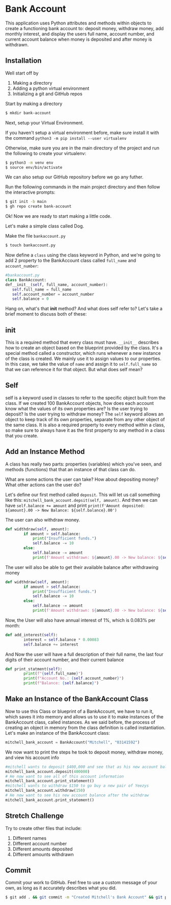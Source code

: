 # Bank Account

This application uses Python attributes and methods within objects to create a functioning bank account to: deposit money, withdraw money, add monthly interest, and display the users full name, account number, and current account balance when money is deposited and after money is withdrawn.

## Installation

Well start off by
1. Making a directory
2. Adding a python virtual environment
3. Initializing a git and GitHub repos

Start by making a directory
```bash
$ mkdir bank-account
```

Next, setup your Virtual Environment.

If you haven't setup a virtual environment before, make sure install it with the command ```python3 -m pip install --user virtualenv```

Otherwise, make sure you are in the main directory of the project and run the following to create your virtualenv:
```bash 
$ python3 -m venv env
$ source env/bin/activate
```

We can also setup our GitHub repository before we go any futher.

Run the following commands in the main project directory and then follow the interactive prompts:
```bash
$ git init -b main
$ gh repo create bank-account
```

Ok! Now we are ready to start making a little code.

Let's make a simple class called Dog.

Make the file ```bankaccount.py```

```bash
$ touch bankaccount.py
```
Now define a ```class``` using the class keyword in Python, and we're going to add 2 property to the BankAccount class called ```full_name``` and ```account_number```:


```python
#bankaccount.py
class BankAccount:
def__init__(self, full_name, account_number):
   self.full_name = full_name
   self.account_number = account_number
   self.balance = 0
```

Hang on, what's that __init__ method? And what does self refer to? Let's take a brief moment to discuss both of these:

## init

This is a required method that every class must have. ```__init__``` describes how to create an object based on the blueprint provided by the class. It's a special method called a constructor, which runs whenever a new instance of the class is created. We mainly use it to assign values to our properties. In this case, we take the value of ```name``` and assign it to ```self.full_name``` so that we can reference it for that object. But what does self mean?

## Self

self is a keyword used in classes to refer to the specific object built from the class. If we created 100 BankAccount objects, how does each account know what the values of its own properties are? Is the user trying to deposit? Is the user trying to withdraw money? The ```self``` keyword allows an object to keep track of its own properties, separate from any other object of the same class. It is also a required property to every method within a class, so make sure to always have it as the first property to any method in a class that you create.

## Add an Instance Method

A class has really two parts: properties (variables) which you've seen, and methods (functions) that that an instance of that class can do.

What are some actions the user can take? How about depositing money? What other actions can the user do?

Let's define our first method called ```deposit```. This will let us call something like this: ```mitchell_bank_account.depsit(self, amount)```. And then we can have ```self.balance += amount``` and print
```print(f'Amount deposited: ${amount}.00 -> New Balance: ${self.balance}.00')```

The user can also withdraw money.

```python
def widthdraw(self, amount):
        if amount > self.balance:
            print("Insufficient funds.")
            self.balance -= 10
        else:
            self.balance -= amount
            print(f'Amount withdrawn: ${amount}.00 -> New balance: ${self.balance}.00')
```

The user will also be able to get their available balance after withdrawing money

```python
def widthdraw(self, amount):
        if amount > self.balance:
            print("Insufficient funds.")
            self.balance -= 10
        else:
            self.balance -= amount
            print(f'Amount withdrawn: ${amount}.00 -> New balance: ${self.balance}.00')
```

Now, the User will also have annual interest of 1%, which is 0.083% per month:

```python
def add_interest(self):
        interest = self.balance * 0.00083
        self.balance += interest
```

And Now the user will have a full description
of their full name, the last four digits of their account number, and their current balance

```python
def print_statment(self):
        print(f"{self.full_name}")
        print(f"Account No.: {self.account_number}")
        print(f"Balance: {self.balance}")
```

## Make an Instance of the BankAccount Class

Now to use this Class or blueprint of a BankAccount, we have to run it, which saves it into memory and allows us to use it to make instances of the BankAccount class, called instances. As we said before, the process of creating an object in memory from the class definition is called instantiation. Let's make an instance of the BankAccount class:

```python
mitchell_bank_account = BankAccount("Mitchell", "03141592")
```
We now want to print the steps he took to deposit money, withdraw money, and view his account info

```python
#mitchell wants to deposit $400,000 and see that as his new account balance
mitchell_bank_account.deposit(400000)
# He now want to see all of this account information
mitchell_bank_account.print_statement()
#mitchell wants to withdraw $150 to go buy a new pair of Yeezys
mitchell_bank_account.withdraw(150)
# He now want to see his new account balance after the withdraw
mitchell_bank_account.print_statement()
```

## Stretch Challenge

Try to create other files that include:
1. Different names
2. Different account number
3. Different amounts deposited
4. Different amounts withdrawn


## Commit

Commit your work to GitHub. Feel free to use a custom message of your own, as long as it accurately describes what you did.
```bash
$ git add . && git commit -m "Created Mitchell's Bank Account" && git push
``` 

